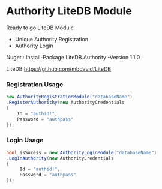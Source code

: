# Authority LiteDB Module

Ready to go LiteDB Module

  - Unique Authority Registration 
  - Authority Login

Nuget : Install-Package LiteDB.Authority -Version 1.1.0

LiteDB https://github.com/mbdavid/LiteDB

### Registration Usage

```csharp
new AuthorityRegistrationModule("databaseName")
.RegisterAuthorithy(new AuthorityCredentials
{
    Id = "authid!",
    Password = "authpass"
});
```

### Login Usage

```csharp
bool isSucess = new AuthorityLoginModule("databaseName")
.LogInAuthority(new AuthorityCredentials
{
     Id = "authid!",
     Password = "authpass"
});
``` 